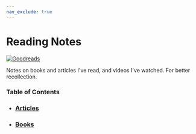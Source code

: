 ```yaml
---
nav_exclude: true
---
```


# Reading Notes

[<img alt="Goodreads" src="https://img.shields.io/badge/Goodreads-beige?style=for-the-badge&logo=goodreads&logoColor=black">](https://www.goodreads.com/ghass_shah/)

Notes on books and articles I've read, and videos I've watched. For better recollection.

### Table of Contents

- ### [Articles](./Articles/)
- ### [Books](./Books/)

